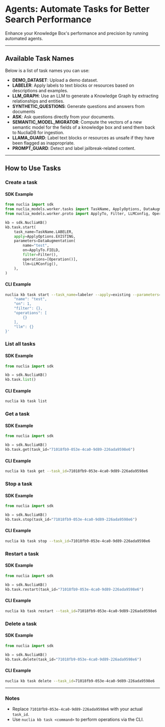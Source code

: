 # Agents: Automate Tasks for Better Search Performance

Enhance your Knowledge Box's performance and precision by running automated agents.

---

## **Available Task Names**
Below is a list of task names you can use:

- **DEMO_DATASET**: Upload a demo dataset.
- **LABELER**: Apply labels to text blocks or resources based on descriptions and examples.
- **LLM_GRAPH**: Use an LLM to generate a Knowledge Graph by extracting relationships and entities.
- **SYNTHETIC_QUESTIONS**: Generate questions and answers from documents
- **ASK**: Ask questions directly from your documents.
- **SEMANTIC_MODEL_MIGRATOR**: Compute the vectors of a new semantic model for the fields of a knowledge box and send them back to NucliaDB for ingestion.
- **LLAMA_GUARD**: Label text blocks or resources as unsafe if they have been flagged as inappropriate.
- **PROMPT_GUARD**: Detect and label jailbreak-related content.

---

## **How to Use Tasks**

### Create a task

#### SDK Example

```python
from nuclia import sdk
from nuclia_models.worker.tasks import TaskName, ApplyOptions, DataAugmentation
from nuclia_models.worker.proto import ApplyTo, Filter, LLMConfig, Operation

kb = sdk.NucliaKB()
kb.task.start(
    task_name=TaskName.LABELER,
    apply=ApplyOptions.EXISTING,
    parameters=DataAugmentation(
        name="test",
        on=ApplyTo.FIELD,
        filter=Filter(),
        operations=[Operation()],
        llm=LLMConfig(),
    ),
)
```

#### CLI Example
```bash
nuclia kb task start --task_name=labeler --apply=existing --parameters='{
    "name": "test",
    "on": 1,
    "filter": {},
    "operations": [
        {}
    ],
    "llm": {}
}'
```

### List all tasks

#### SDK Example

```python
from nuclia import sdk

kb = sdk.NucliaKB()
kb.task.list()
```

#### CLI Example
```bash
nuclia kb task list
```

### Get a task

#### SDK Example

```python
from nuclia import sdk

kb = sdk.NucliaKB()
kb.task.get(task_id="71018fb9-053e-4ca0-9d89-226ada9598e6")
```

#### CLI Example
```bash
nuclia kb task get --task_id=71018fb9-053e-4ca0-9d89-226ada9598e6
```

### Stop a task

#### SDK Example

```python
from nuclia import sdk

kb = sdk.NucliaKB()
kb.task.stop(task_id="71018fb9-053e-4ca0-9d89-226ada9598e6")
```

#### CLI Example
```bash
nuclia kb task stop --task_id=71018fb9-053e-4ca0-9d89-226ada9598e6
```

### Restart a task

#### SDK Example

```python
from nuclia import sdk

kb = sdk.NucliaKB()
kb.task.restart(task_id="71018fb9-053e-4ca0-9d89-226ada9598e6")
```

#### CLI Example
```bash
nuclia kb task restart --task_id=71018fb9-053e-4ca0-9d89-226ada9598e6
```

### Delete a task

#### SDK Example

```python
from nuclia import sdk

kb = sdk.NucliaKB()
kb.task.delete(task_id="71018fb9-053e-4ca0-9d89-226ada9598e6")
```

#### CLI Example
```bash
nuclia kb task delete --task_id=71018fb9-053e-4ca0-9d89-226ada9598e6
```

---

### Notes
- Replace `71018fb9-053e-4ca0-9d89-226ada9598e6` with your actual `task_id`.
- Use `nuclia kb task <command>` to perform operations via the CLI.